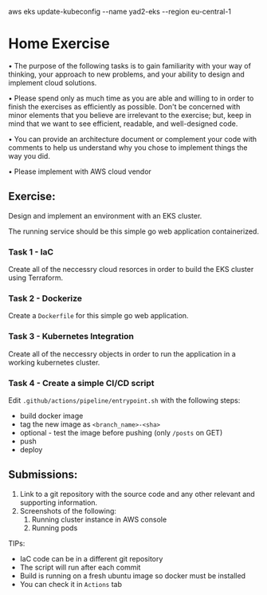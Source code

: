 aws eks update-kubeconfig --name yad2-eks --region eu-central-1

# Home Exercise
• The purpose of the following tasks is to gain familiarity with your way of thinking, your approach to new problems, and your ability to design and implement cloud solutions.

• Please spend only as much time as you are able and willing to in order to finish the exercises as efficiently as possible. Don't be concerned with minor elements that you believe are irrelevant to the exercise; but, keep in mind that we want to see efficient, readable, and well-designed code.

• You can provide an architecture document or complement your code with comments to help us understand why you chose to implement things the way you did.

• Please implement with AWS cloud vendor


## **Exercise**:

Design and implement an environment with an EKS cluster.

The running service should be this simple go web application containerized.

### **Task 1 - IaC**
Create all of the neccessry cloud resorces in order to build the EKS cluster using Terraform.
### **Task 2 - Dockerize**
Create a `Dockerfile` for this simple go web application.

### **Task 3 - Kubernetes Integration**
Create all of the neccessry objects in order to run the application in a working kubernetes cluster.

### **Task 4 - Create a simple CI/CD script**
Edit `.github/actions/pipeline/entrypoint.sh` with the following steps:
* build docker image
* tag the new image as `<branch_name>-<sha>`
* optional - test the image before pushing (only `/posts` on GET)
* push
* deploy


## **Submissions:**
1. Link to a git repository with the source code and any other relevant and
supporting information.
2. Screenshots of the following:
    1. Running cluster instance in AWS console
    2. Running pods


TIPs:
* IaC code can be in a different git repository
* The script will run after each commit
* Build is running on a fresh ubuntu image so docker must be installed
* You can check it in `Actions` tab
